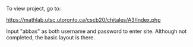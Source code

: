 To view project, go to:

https://mathlab.utsc.utoronto.ca/cscb20/chitales/A3/index.php

Input "abbas" as both username and password to enter site. Although not completed, the basic layout is there.
